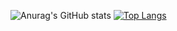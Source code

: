 ![Anurag's GitHub stats](https://github-readme-stats.vercel.app/api?username=moneyandjelly&show_icons=true&theme=gruvbox) [![Top Langs](https://github-readme-stats.vercel.app/api/top-langs/?username=anuraghazra)](https://github.com/moneyandjelly/github-readme-stats)
